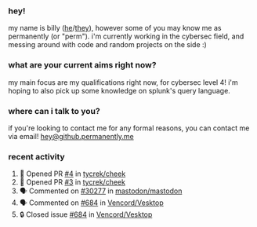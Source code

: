 ### hey!
my name is billy ([he](https://en.pronouns.page/he/him)/[they](https://en.pronouns.page/they/them)), however some of you may know me as permanently (or "perm"). i'm currently working in the cybersec field, and messing around with code and random projects on the side :)

### what are your current aims right now?
my main focus are my qualifications right now, for cybersec level 4! i'm hoping to also pick up some knowledge on splunk's query language.

### where can i talk to you?
if you're looking to contact me for any formal reasons, you can contact me via email! [hey@github.permanently.me](mailto:hey@github.permanently.me)

### recent activity
<!--START_SECTION:activity-->
1. 💪 Opened PR [#4](https://github.com/tycrek/cheek/pull/4) in [tycrek/cheek](https://github.com/tycrek/cheek)
2. 💪 Opened PR [#3](https://github.com/tycrek/cheek/pull/3) in [tycrek/cheek](https://github.com/tycrek/cheek)
3. 🗣 Commented on [#30277](https://github.com/mastodon/mastodon/issues/30277#issuecomment-2205769971) in [mastodon/mastodon](https://github.com/mastodon/mastodon)
4. 🗣 Commented on [#684](https://github.com/Vencord/Vesktop/issues/684#issuecomment-2181634318) in [Vencord/Vesktop](https://github.com/Vencord/Vesktop)
5. 🔒 Closed issue [#684](https://github.com/Vencord/Vesktop/issues/684) in [Vencord/Vesktop](https://github.com/Vencord/Vesktop)
<!--END_SECTION:activity-->
